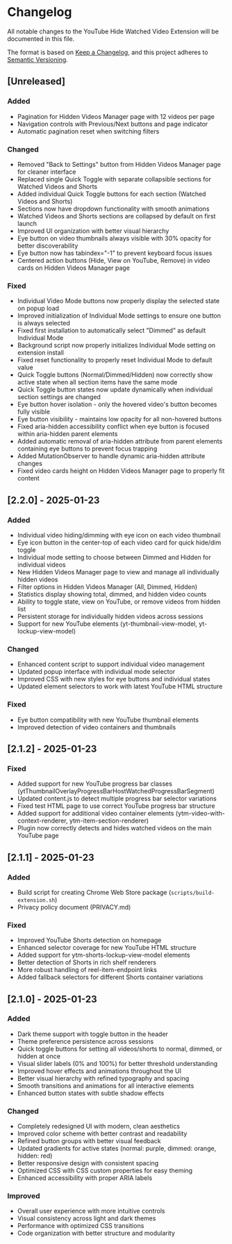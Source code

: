 # Changelog

All notable changes to the YouTube Hide Watched Video Extension will be documented in this file.

The format is based on [Keep a Changelog](https://keepachangelog.com/en/1.0.0/),
and this project adheres to [Semantic Versioning](https://semver.org/spec/v2.0.0.html).

## [Unreleased]

### Added
- Pagination for Hidden Videos Manager page with 12 videos per page
- Navigation controls with Previous/Next buttons and page indicator
- Automatic pagination reset when switching filters

### Changed
- Removed "Back to Settings" button from Hidden Videos Manager page for cleaner interface
- Replaced single Quick Toggle with separate collapsible sections for Watched Videos and Shorts
- Added individual Quick Toggle buttons for each section (Watched Videos and Shorts)
- Sections now have dropdown functionality with smooth animations
- Watched Videos and Shorts sections are collapsed by default on first launch
- Improved UI organization with better visual hierarchy
- Eye button on video thumbnails always visible with 30% opacity for better discoverability
- Eye button now has tabindex="-1" to prevent keyboard focus issues
- Centered action buttons (Hide, View on YouTube, Remove) in video cards on Hidden Videos Manager page

### Fixed
- Individual Video Mode buttons now properly display the selected state on popup load
- Improved initialization of Individual Mode settings to ensure one button is always selected
- Fixed first installation to automatically select "Dimmed" as default Individual Mode
- Background script now properly initializes Individual Mode setting on extension install
- Fixed reset functionality to properly reset Individual Mode to default value
- Quick Toggle buttons (Normal/Dimmed/Hidden) now correctly show active state when all section items have the same mode
- Quick Toggle button states now update dynamically when individual section settings are changed
- Eye button hover isolation - only the hovered video's button becomes fully visible
- Eye button visibility - maintains low opacity for all non-hovered buttons
- Fixed aria-hidden accessibility conflict when eye button is focused within aria-hidden parent elements
- Added automatic removal of aria-hidden attribute from parent elements containing eye buttons to prevent focus trapping
- Added MutationObserver to handle dynamic aria-hidden attribute changes
- Fixed video cards height on Hidden Videos Manager page to properly fit content

## [2.2.0] - 2025-01-23

### Added
- Individual video hiding/dimming with eye icon on each video thumbnail
- Eye icon button in the center-top of each video card for quick hide/dim toggle
- Individual mode setting to choose between Dimmed and Hidden for individual videos
- New Hidden Videos Manager page to view and manage all individually hidden videos
- Filter options in Hidden Videos Manager (All, Dimmed, Hidden)
- Statistics display showing total, dimmed, and hidden video counts
- Ability to toggle state, view on YouTube, or remove videos from hidden list
- Persistent storage for individually hidden videos across sessions
- Support for new YouTube elements (yt-thumbnail-view-model, yt-lockup-view-model)

### Changed
- Enhanced content script to support individual video management
- Updated popup interface with individual mode selector
- Improved CSS with new styles for eye buttons and individual states
- Updated element selectors to work with latest YouTube HTML structure

### Fixed
- Eye button compatibility with new YouTube thumbnail elements
- Improved detection of video containers and thumbnails

## [2.1.2] - 2025-01-23

### Fixed
- Added support for new YouTube progress bar classes (ytThumbnailOverlayProgressBarHostWatchedProgressBarSegment)
- Updated content.js to detect multiple progress bar selector variations
- Fixed test HTML page to use correct YouTube progress bar structure
- Added support for additional video container elements (ytm-video-with-context-renderer, ytm-item-section-renderer)
- Plugin now correctly detects and hides watched videos on the main YouTube page

## [2.1.1] - 2025-01-23

### Added
- Build script for creating Chrome Web Store package (`scripts/build-extension.sh`)
- Privacy policy document (PRIVACY.md)

### Fixed
- Improved YouTube Shorts detection on homepage
- Enhanced selector coverage for new YouTube HTML structure
- Added support for ytm-shorts-lockup-view-model elements
- Better detection of Shorts in rich shelf renderers
- More robust handling of reel-item-endpoint links
- Added fallback selectors for different Shorts container variations

## [2.1.0] - 2025-01-23

### Added
- Dark theme support with toggle button in the header
- Theme preference persistence across sessions
- Quick toggle buttons for setting all videos/shorts to normal, dimmed, or hidden at once
- Visual slider labels (0% and 100%) for better threshold understanding
- Improved hover effects and animations throughout the UI
- Better visual hierarchy with refined typography and spacing
- Smooth transitions and animations for all interactive elements
- Enhanced button states with subtle shadow effects

### Changed
- Completely redesigned UI with modern, clean aesthetics
- Improved color scheme with better contrast and readability
- Refined button groups with better visual feedback
- Updated gradients for active states (normal: purple, dimmed: orange, hidden: red)
- Better responsive design with consistent spacing
- Optimized CSS with CSS custom properties for easy theming
- Enhanced accessibility with proper ARIA labels

### Improved
- Overall user experience with more intuitive controls
- Visual consistency across light and dark themes
- Performance with optimized CSS transitions
- Code organization with better structure and modularity

